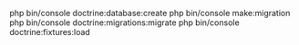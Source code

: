 php bin/console doctrine:database:create
php bin/console make:migration
php bin/console doctrine:migrations:migrate
php bin/console doctrine:fixtures:load
